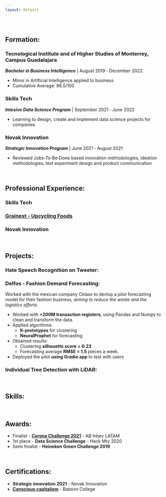 ```yaml
---
layout: default
---
```



&nbsp;

## Formation:

### Tecnological Institute and of Higher Studies of Monterrey, Campus Guadalajara
**_Bachelor in Business Intelligence_** | August 2019 ‑ December 2022
* Minor in Artificial Intelligence applied to business
* Cumulative Average: 96.5/100

### Skills Tech
**_Intesive Data Science Program_** | September 2021 ‑ June 2022
* Learning to design, create and implement data science projects for companies

### Novak Innovation
**_Strategic Innovation Program_** | June 2021 ‑ August 2021
* Reviewed Jobs‑To‑Be‑Done based innovation methodologies, ideation methodologies, test experiment design and product communication


&nbsp;

## Professional Experience:

### Skills Tech

### [Grainest - Upcycling Foods](https://revistadigital.mx/emprendedor/consciencia-para-un-mundo-mejor/#part0)

### Novak Innovation

&nbsp;
## Projects:

### Hate Speech Recognition on Tweeter:

### Delfos - Fashion Demand Forecasting:
Worked with the mexican company Cklass to devlop a pilot forecasting model for their fashion business, _aiming to reduce the waste and the logistics efforts_. 
* Worked with **+200M transaction registers**, using Pandas and Numpy to clean and transform the data.
* Applied algorithms: 
    * **K-prototypes** for clustering
    * **NeuralProphet** for forecasting 
* Obtained results:
    * Clustering **silhouette score = 0.23**
    * Forecasting average **RMSE = 1.5** pieces a week.
* Deployed the pilot **using Gradio app** to test with users

### Individual Tree Detection with LiDAR: 

&nbsp;
## Skills:

&nbsp;
## Awards:
* Finalist  - **[Corona Challenge 2021](https://elexpres.com/2015/nota.php?story_id=242257)** - AB Inbev LATAM
* 1st place - **Data Science Challenge** - Hack Mty 2020 
* Semi finalist - **Heineken Green Challenge 2019**

&nbsp;
## Certifications:
* **Strategic innovation 2021** - Novak Innovation 
* **[Conscious capitalism](https://courses.edx.org/certificates/b80ba81c88804251be8a76fc06883dc4)** - Babson College
